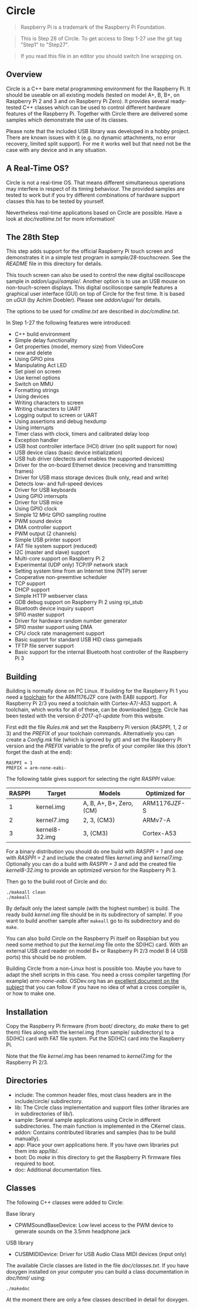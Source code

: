 Circle
======

> Raspberry Pi is a trademark of the Raspberry Pi Foundation.

> This is Step 28 of Circle. To get access to Step 1-27 use the git tag "Step1" to "Step27".

> If you read this file in an editor you should switch line wrapping on.

Overview
--------

Circle is a C++ bare metal programming environment for the Raspberry Pi. It should be useable on all existing models (tested on model A+, B, B+, on Raspberry Pi 2 and 3 and on Raspberry Pi Zero). It provides several ready-tested C++ classes which can be used to control different hardware features of the Raspberry Pi. Together with Circle there are delivered some samples which demonstrate the use of its classes.

Please note that the included USB library was developed in a hobby project. There are known issues with it (e.g. no dynamic attachments, no error recovery, limited split support). For me it works well but that need not be the case with any device and in any situation.

A Real-Time OS?
---------------

Circle is not a real-time OS. That means different simultaneous operations may interfere in respect of its timing behaviour. The provided samples are tested to work but if you try different combinations of hardware support classes this has to be tested by yourself.

Nevertheless real-time applications based on Circle are possible. Have a look at *doc/realtime.txt* for more information!

The 28th Step
-------------

This step adds support for the official Raspberry Pi touch screen and demonstrates it in a simple test program in *sample/28-touchscreen*. See the *README* file in this directory for details.

This touch screen can also be used to control the new digital oscilloscope sample in *addon/ugui/sample/*. Another option is to use an USB mouse on non-touch-screen displays. This digital oscilloscope sample features a graphical user interface (GUI) on top of Circle for the first time. It is based on uGUI (by Achim Doebler). Please see *addon/ugui/* for details.

The options to be used for *cmdline.txt* are described in *doc/cmdline.txt*.

In Step 1-27 the following features were introduced:

* C++ build environment
* Simple delay functionality
* Get properties (model, memory size) from VideoCore
* new and delete
* Using GPIO pins
* Manipulating Act LED
* Set pixel on screen
* Use kernel options
* Switch on MMU
* Formatting strings
* Using devices
* Writing characters to screen
* Writing characters to UART
* Logging output to screen or UART
* Using assertions and debug hexdump
* Using interrupts
* Timer class with clock, timers and calibrated delay loop
* Exception handler
* USB host controller interface (HCI) driver (no split support for now)
* USB device class (basic device initialization)
* USB hub driver (dectects and enables the supported devices)
* Driver for the on-board Ethernet device (receiving and transmitting frames)
* Driver for USB mass storage devices (bulk only, read and write)
* Detects low- and full-speed devices
* Driver for USB keyboards
* Using GPIO interrupts
* Driver for USB mice
* Using GPIO clock
* Simple 12 MHz GPIO sampling routine
* PWM sound device
* DMA controller support
* PWM output (2 channels)
* Simple USB printer support
* FAT file system support (reduced)
* I2C (master and slave) support
* Multi-core support on Raspberry Pi 2
* Experimental (UDP only) TCP/IP network stack
* Setting system time from an Internet time (NTP) server
* Cooperative non-preemtive scheduler
* TCP support
* DHCP support
* Simple HTTP webserver class
* GDB debug support on Raspberry Pi 2 using rpi_stub
* Bluetooth device inquiry support
* SPI0 master support
* Driver for hardware random number generator
* SPI0 master support using DMA
* CPU clock rate management support
* Basic support for standard USB HID class gamepads
* TFTP file server support
* Basic support for the internal Bluetooth host controller of the Raspberry Pi 3

Building
--------

Building is normally done on PC Linux. If building for the Raspberry Pi 1 you need a [toolchain](http://elinux.org/Rpi_Software#ARM) for the ARM1176JZF core (with EABI support). For Raspberry Pi 2/3 you need a toolchain with Cortex-A7/-A53 support. A toolchain, which works for all of these, can be downloaded [here](https://developer.arm.com/open-source/gnu-toolchain/gnu-rm/downloads). Circle has been tested with the version *6-2017-q1-update* from this website.

First edit the file *Rules.mk* and set the Raspberry Pi version (*RASPPI*, 1, 2 or 3) and the *PREFIX* of your toolchain commands. Alternatively you can create a *Config.mk* file (which is ignored by git) and set the Raspberry Pi version and the *PREFIX* variable to the prefix of your compiler like this (don't forget the dash at the end):

`RASPPI = 1`  
`PREFIX = arm-none-eabi-`

The following table gives support for selecting the right *RASPPI* value:

| RASPPI | Target         | Models                   | Optimized for |
| ------ | -------------- | ------------------------ | ------------- |
|      1 | kernel.img     | A, B, A+, B+, Zero, (CM) | ARM1176JZF-S  |
|      2 | kernel7.img    | 2, 3, (CM3)              | ARMv7-A       |
|      3 | kernel8-32.img | 3, (CM3)                 | Cortex-A53    |

For a binary distribution you should do one build with *RASPPI = 1* and one with *RASPPI = 2* and include the created files *kernel.img* and *kernel7.img*. Optionally you can do a build with *RASPPI = 3* and add the created file *kernel8-32.img* to provide an optimized version for the Raspberry Pi 3.

Then go to the build root of Circle and do:

`./makeall clean`  
`./makeall`

By default only the latest sample (with the highest number) is build. The ready build *kernel.img* file should be in its subdirectory of sample/. If you want to build another sample after `makeall` go to its subdirectory and do `make`.

You can also build Circle on the Raspberry Pi itself on Raspbian but you need some method to put the *kernel.img* file onto the SD(HC) card. With an external USB card reader on model B+ or Raspberry Pi 2/3 model B (4 USB ports) this should be no problem.

Building Circle from a non-Linux host is possible too. Maybe you have to adapt the shell scripts in this case. You need a cross compiler targetting (for example) *arm-none-eabi*. OSDev.org has an [excellent document on the subject](http://wiki.osdev.org/GCC_Cross-Compiler) that you can follow if you have no idea of what a cross compiler is, or how to make one.

Installation
------------

Copy the Raspberry Pi firmware (from boot/ directory, do *make* there to get them) files along with the kernel.img (from sample/ subdirectory) to a SD(HC) card with FAT file system. Put the SD(HC) card into the Raspberry Pi.

Note that the file *kernel.img* has been renamed to *kernel7.img* for the Raspberry Pi 2/3.

Directories
-----------

* include: The common header files, most class headers are in the include/circle/ subdirectory.
* lib: The Circle class implementation and support files (other libraries are in subdirectories of lib/).
* sample: Several sample applications using Circle in different subdirectories. The main function is implemented in the CKernel class.
* addon: Contains contributed libraries and samples (has to be build manually).
* app: Place your own applications here. If you have own libraries put them into app/lib/.
* boot: Do *make* in this directory to get the Raspberry Pi firmware files required to boot.
* doc: Additional documentation files.

Classes
-------

The following C++ classes were added to Circle:

Base library

* CPWMSoundBaseDevice: Low level access to the PWM device to generate sounds on the 3.5mm headphone jack

USB library

* CUSBMIDIDevice: Driver for USB Audio Class MIDI devices (input only)

The available Circle classes are listed in the file *doc/classes.txt*. If you have doxygen installed on your computer you can build a class documentation in *doc/html/* using:

`./makedoc`

At the moment there are only a few classes described in detail for doxygen.
